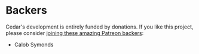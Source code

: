 # Backers

Cedar's development is entirely funded by donations. If you like this project,
please consider [joining these amazing Patreon
backers](https://www.patreon.com/garrettnewman):

* Calob Symonds
